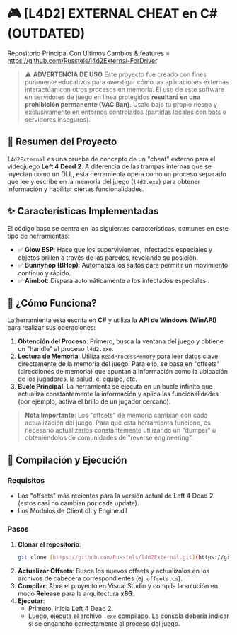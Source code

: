 # 🎮 [L4D2] EXTERNAL CHEAT en C# (OUTDATED)

Repositorio Principal Con Ultimos Cambios & features = https://github.com/Russtels/l4d2External-ForDriver

> ⚠️ **ADVERTENCIA DE USO**
> Este proyecto fue creado con fines puramente educativos para investigar cómo las aplicaciones externas interactúan con otros procesos en memoria. El uso de este software en servidores de juego en línea protegidos **resultará en una prohibición permanente (VAC Ban)**. Úsalo bajo tu propio riesgo y exclusivamente en entornos controlados (partidas locales con bots o servidores inseguros).

## 🎯 Resumen del Proyecto

`l4d2External` es una prueba de concepto de un "cheat" externo para el videojuego **Left 4 Dead 2**. A diferencia de las trampas internas que se inyectan como un DLL, esta herramienta opera como un proceso separado que lee y escribe en la memoria del juego (`l4d2.exe`) para obtener información y habilitar ciertas funcionalidades.

## ✨ Características Implementadas

El código base se centra en las siguientes características, comunes en este tipo de herramientas:

* ✅ **Glow ESP**: Hace que los supervivientes, infectados especiales y objetos brillen a través de las paredes, revelando su posición.
* ✅ **Bunnyhop (BHop)**: Automatiza los saltos para permitir un movimiento continuo y rápido.
* ✅ **Aimbot**: Dispara automáticamente a los infectados especiales .

## 🧠 ¿Cómo Funciona?

La herramienta está escrita en **C#** y utiliza la **API de Windows (WinAPI)** para realizar sus operaciones:

1.  **Obtención del Proceso**: Primero, busca la ventana del juego y obtiene un "handle" al proceso `l4d2.exe`.
2.  **Lectura de Memoria**: Utiliza `ReadProcessMemory` para leer datos clave directamente de la memoria del juego. Para ello, se basa en "offsets" (direcciones de memoria) que apuntan a información como la ubicación de los jugadores, la salud, el equipo, etc.
3.  **Bucle Principal**: La herramienta se ejecuta en un bucle infinito que actualiza constantemente la información y aplica las funcionalidades (por ejemplo, activa el brillo de un jugador cercano).

> **Nota Importante**: Los "offsets" de memoria cambian con cada actualización del juego. Para que esta herramienta funcione, es necesario actualizarlos constantemente utilizando un "dumper" u obteniéndolos de comunidades de "reverse engineering".

## 🚀 Compilación y Ejecución

### Requisitos
* Los "offsets" más recientes para la versión actual de Left 4 Dead 2 (estos casi no cambian por cada update).
* Los Modulos de Client.dll y Engine.dll

### Pasos

1.  **Clonar el repositorio**:
    ```bash
    git clone [https://github.com/Russtels/l4d2External.git](https://github.com/Russtels/l4d2External.git)
    ```
2.  **Actualizar Offsets**: Busca los nuevos offsets y actualízalos en los archivos de cabecera correspondientes (ej. `offsets.cs`).
3.  **Compilar**: Abre el proyecto en Visual Studio y compila la solución en modo **Release** para la arquitectura **x86**.
4.  **Ejecutar**:
    * Primero, inicia Left 4 Dead 2.
    * Luego, ejecuta el archivo `.exe` compilado. La consola debería indicar si se enganchó correctamente al proceso del juego.
